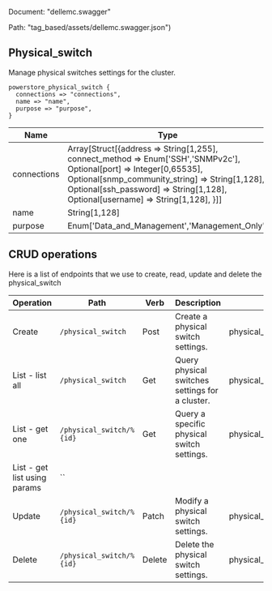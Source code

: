 Document: "dellemc.swagger"


Path: "tag_based/assets/dellemc.swagger.json")

## Physical_switch

Manage physical switches settings for the cluster.

```puppet
powerstore_physical_switch {
  connections => "connections",
  name => "name",
  purpose => "purpose",
}
```

| Name        | Type           | Required       |
| ------------- | ------------- | ------------- |
|connections | Array[Struct[{address => String[1,255], connect_method => Enum['SSH','SNMPv2c'], Optional[port] => Integer[0,65535], Optional[snmp_community_string] => String[1,128], Optional[ssh_password] => String[1,128], Optional[username] => String[1,128], }]] | true |
|name | String[1,128] | true |
|purpose | Enum['Data_and_Management','Management_Only'] | true |



## CRUD operations

Here is a list of endpoints that we use to create, read, update and delete the physical_switch

| Operation | Path | Verb | Description | OperationID |
| ------------- | ------------- | ------------- | ------------- | ------------- |
|Create|`/physical_switch`|Post|Create a physical switch settings.|physical_switch_create|
|List - list all|`/physical_switch`|Get|Query physical switches settings for a cluster.|physical_switch_collection_query|
|List - get one|`/physical_switch/%{id}`|Get|Query a specific physical switch settings.|physical_switch_instance_query|
|List - get list using params|``||||
|Update|`/physical_switch/%{id}`|Patch|Modify a physical switch settings.|physical_switch_modify|
|Delete|`/physical_switch/%{id}`|Delete|Delete the physical switch settings.|physical_switch_delete|
